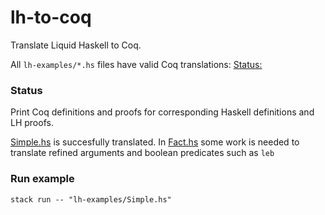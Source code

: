 # lh-to-coq

Translate Liquid Haskell to Coq.

All `lh-examples/*.hs` files have valid Coq translations: [Status:](https://github.com/lykmast/lh-to-coq/actions/workflows/coq-test.yml/badge.svg)

### Status
Print Coq definitions and proofs for corresponding Haskell definitions and LH proofs.

[Simple.hs](lh-examples/Simple.hs) is succesfully translated. In [Fact.hs](lh-examples/Fact.hs) some work is needed to translate refined arguments and boolean predicates such as `leb` 

### Run example
```
stack run -- "lh-examples/Simple.hs" 
```
